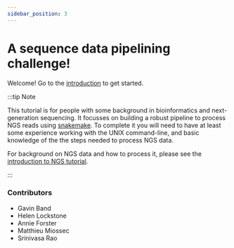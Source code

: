 ```yaml
---
sidebar_position: 3
---
```


# A sequence data pipelining challenge!

Welcome!  Go to the [introduction](./Introduction.md) to get started.

:::tip Note

This tutorial is for people with some background in bioinformatics and next-generation sequencing.
It focusses on building a robust pipeline to process NGS reads using
[snakemake](https://snakemake.readthedocs.io/en/stable/). To complete it you will need to have at
least some experience working with the UNIX command-line, and basic knowledge of the the steps
needed to process NGS data.

For background on NGS data and how to process it, please see the
[introduction to NGS
tutorial](/sequence_data_analysis/introduction_to_next_generation_sequencing_data_analysis/).

:::

### Contributors

* Gavin Band
* Helen Lockstone
* Annie Forster
* Matthieu Miossec
* Srinivasa Rao
